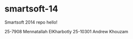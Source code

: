 smartsoft-14
============

Smartsoft 2014 repo
hello!

25-7908 Mennatallah ElKharbotly
25-10301 Andrew Khouzam

